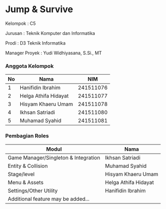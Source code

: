 # Jump & Survive

Kelompok : C5

Jurusan : Teknik Komputer dan Informatika

Prodi : D3 Teknik Informatika

Manager Proyek : Yudi Widhiyasana, S.Si., MT

### Anggota Kelompok

| No | Nama                 | NIM       |
| -- | -------------------- | --------- |
| 1  | Hanifidin Ibrahim    | 241511076 |
| 2  | Helga Athifa Hidayat | 241511077 |
| 3  | Hisyam Khaeru Umam   | 241511078 |
| 4  | Ikhsan Satriadi      | 241511080 |
| 5  | Muhamad Syahid       | 241511081 |

### Pembagian Roles

| Modul | Nama |
| --- | --- |
| Game Manager/Singleton & Integration | Ikhsan Satriadi |
| Entity & Collision | Muhamad Syahid |
| Stage/level | Hisyam Khaeru Umam |
| Menu & Assets | Helga Athifa Hidayat |
| Settings/Other Utility | Hanifidin Ibrahim |
| Additional feature may be added... | |

